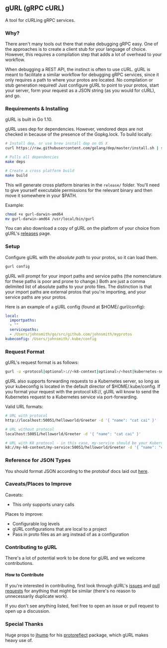 ## gURL (gRPC cURL)
A tool for cURLing gRPC services.

### Why?
There aren't many tools out there that make debugging gRPC easy. One of the approaches is to create a client stub for your language of choice. However, this requires a compilation step that adds a lot of overhead to your workflow.

When debugging a REST API, the instinct is often to use cURL. gURL is meant to facilitate a similar workflow for debugging gRPC services, since it only requires a path to where your protos are located. No compilation or stub generation required! Just configure gURL to point to your protos, start your server, form your request as a JSON string (as you would for cURL), and go.

### Requirements & Installing
gURL is built in Go 1.10.

gURL uses dep for dependencies. However, vendored deps are not checked in because of the presence of the Gopkg.lock. To build locally:
```bash
# Install dep, or use brew install dep on OS X
curl https://raw.githubusercontent.com/golang/dep/master/install.sh | sh

# Pulls all dependencies
make deps

# Create a cross platform build
make build
```

This will generate cross platform binaries in the `release/` folder. You'll need to give yourself executable permissions for the relevant binary and then move it somewhere in your $PATH.

Example:
```bash
chmod +x gurl-darwin-amd64
mv gurl-darwin-amd64 /usr/local/bin/gurl
```

You can also download a copy of gURL on the platform of your choice from gURL's [releases](https://github.com/wearefair/gurl/releases) page.

### Setup
Configure gURL with the *absolute path* to your protos, so it can load them.

```bash
gurl config
```

gURL will prompt for your import paths and service paths (the nomenclature for these paths is poor and prone to change.) Both are just a comma delimited list of absolute paths to your proto files. The distinction is that your import paths are external protos that you're importing, and your service paths are your protos.

Here is an example of a gURL config (found at $HOME/.gurl/config):

```yaml
local:
  importpaths:
  - ""
  servicepaths:
  - /Users/johnsmith/go/src/github.com/johnsmith/myprotos
kubeconfig: /Users/johnsmith/.kube/config
```

### Request Format
gURL's request format is as follows:
```bash
gurl -u <protocol|optional>://<k8-context|optional>/<host|kubernetes-service-name>:<port>/<service>/<rpc> -d '{ "field_name": "field_value" }'
```

gURL also supports forwarding requests to a Kubernetes server, so long as your kubeconfig is located in the default director of $HOME/.kube/config. If you format your request with the protocol k8://, gURL will know to send the Kubernetes request to a Kubernetes service via port-forwarding.

Valid URL formats:
```bash
# URL with protocol
http://localhost:50051/helloworld/Greeter -d '{ "name": "cat cai" }'

# URL without protocol
localhost:50051/helloworld/Greeter -d '{ "name": "cat cai" }'

# URL with K8 protocol - in this case, my-service should be your Kubernetes service name, along with the service port used to expose your gRPC service
k8://my-k8-context/my-service:50051/helloworld/Greeter -d '{ "name": "cat cai" }'
```

### Reference for JSON Types
You should format JSON according to the protobuf docs laid out [here](https://developers.google.com/protocol-buffers/docs/proto3#json).

### Caveats/Places to Improve
Caveats:
- This only supports unary calls

Places to improve:
- Configurable log levels
- gURL configurations that are local to a project
- Pass in proto files as an arg instead of as a configuration

### Contributing to gURL
There's a lot of potential work to be done for gURL and we welcome contributions.

#### How to Contribute
If you're interested in contributing, first look through gURL's [issues](https://github.com/wearefair/gurl/issues) and [pull requests](https://github.com/wearefair/gurl/pulls) for anything that might be similar (there's no reason to unnecessarily duplicate work).

If you don't see anything listed, feel free to open an issue or pull request to open up a discussion.

### Special Thanks
Huge props to [jhump](https://github.com/jhump) for his [protoreflect](https://github.com/jhump/protoreflect) package, which gURL makes heavy use of.


